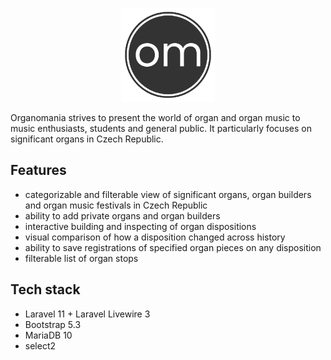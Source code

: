 <p align="center">
  <img width="150" height="150" src="./resources/images/logo.png">
</p>

Organomania strives to present the world of organ and organ music to music enthusiasts, students and general public. It particularly focuses on significant organs in Czech Republic.

## Features
- categorizable and filterable view of significant organs, organ builders and organ music festivals in Czech Republic
- ability to add private organs and organ builders
- interactive building and inspecting of organ dispositions
- visual comparison of how a disposition changed across history
- ability to save registrations of specified organ pieces on any disposition
- filterable list of organ stops

## Tech stack
- Laravel 11 + Laravel Livewire 3
- Bootstrap 5.3
- MariaDB 10
- select2
